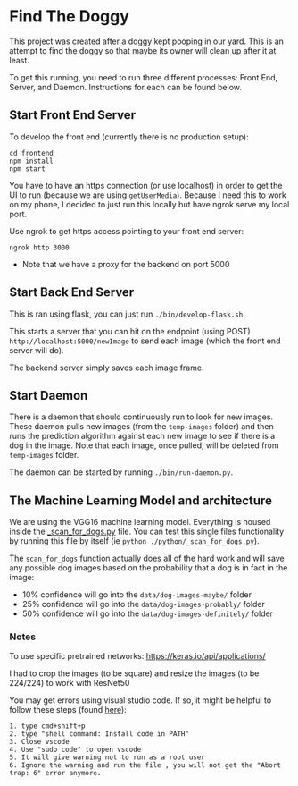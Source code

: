 # Find The Doggy

This project was created after a doggy kept pooping in our yard. This is an attempt to find the doggy so that maybe its owner will clean up after it at least.

To get this running, you need to run three different processes: Front End, Server, and Daemon. Instructions for each can be found below.

## Start Front End Server
To develop the front end (currently there is no production setup):

```
cd frontend
npm install
npm start
```

You have to have an https connection (or use localhost) in order to get the UI to run (because we are using `getUserMedia`). Because I need this to work on my phone, I decided to just run this locally but have ngrok serve my local port.

Use ngrok to get https access pointing to your front end server:

```
ngrok http 3000
```

* Note that we have a proxy for the backend on port 5000

## Start Back End Server
This is ran using flask, you can just run `./bin/develop-flask.sh`.

This starts a server that you can hit on the endpoint (using POST) `http://localhost:5000/newImage` to send each image (which the front end server will do).

The backend server simply saves each image frame.

## Start Daemon
There is a daemon that should continuously run to look for new images. These daemon pulls new images (from the `temp-images` folder) and then runs the prediction algorithm against each new image to see if there is a dog in the image. Note that each image, once pulled, will be deleted from `temp-images` folder.

The daemon can be started by running `./bin/run-daemon.py`.

## The Machine Learning Model and architecture

We are using the VGG16 machine learning model. Everything is housed inside the [_scan_for_dogs.py](python/_scan_for_dogs.py) file. You can test this single files functionality by running this file by itself (ie `python ./python/_scan_for_dogs.py`).

The `scan_for_dogs` function actually does all of the hard work and will save any possible dog images based on the probability that a dog is in fact in the image:

- 10% confidence will go into the `data/dog-images-maybe/` folder
- 25% confidence will go into the `data/dog-images-probably/` folder
- 50% confidence will go into the `data/dog-images-definitely/` folder

### Notes

To use specific pretrained networks: https://keras.io/api/applications/

I had to crop the images (to be square) and resize the images (to be 224/224) to work with ResNet50

You may get errors using visual studio code. If so, it might be helpful to follow these steps (found [here](https://stackoverflow.com/questions/52705643/abort-trap-6-when-attempting-opencv-video-capture-on-macos-mojave)):


```
1. type cmd+shift+p
2. type "shell command: Install code in PATH"
3. Close vscode
4. Use "sudo code" to open vscode
5. It will give warning not to run as a root user
6. Ignore the warning and run the file , you will not get the "Abort trap: 6" error anymore.
```
